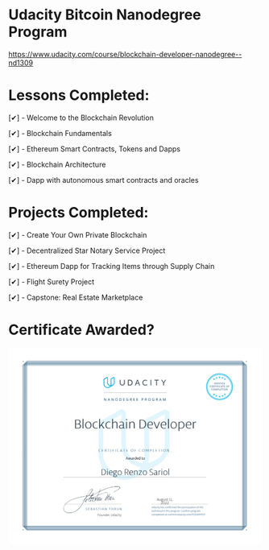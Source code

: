 # Udacity Bitcoin Nanodegree Program
 
 https://www.udacity.com/course/blockchain-developer-nanodegree--nd1309

# Lessons Completed:

[✔] - Welcome to the Blockchain Revolution

[✔] - Blockchain Fundamentals

[✔] - Ethereum Smart Contracts, Tokens and Dapps

[✔] - Blockchain Architecture

[✔] - Dapp with autonomous smart contracts and oracles

# Projects Completed:

[✔] - Create Your Own Private Blockchain

[✔] - Decentralized Star Notary Service Project

[✔] - Ethereum Dapp for Tracking Items through Supply Chain

[✔] - Flight Surety Project

[✔] - Capstone: Real Estate Marketplace

# Certificate Awarded?

![](https://github.com/sariold/Bitcoin-Nano/blob/main/Blockchain%20Developer%20Certificate.png)
